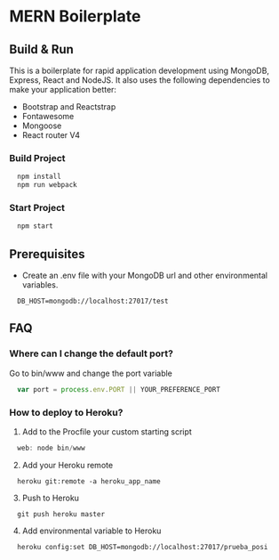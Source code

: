 # MERN Boilerplate

## Build & Run

This is a boilerplate for rapid application development using MongoDB, Express, React and NodeJS. It also uses the following dependencies to make your application better:

- Bootstrap and Reactstrap
- Fontawesome
- Mongoose
- React router V4

### Build Project

```javascript
  npm install
  npm run webpack
```

### Start Project

```javascript
  npm start
```

## Prerequisites

- Create an .env file with your MongoDB url and other environmental variables.

```
  DB_HOST=mongodb://localhost:27017/test
```

## FAQ

### Where can I change the default port?

Go to bin/www and change the port variable

```javascript
  var port = process.env.PORT || YOUR_PREFERENCE_PORT
```

### How to deploy to Heroku?

1. Add to the Procfile your custom starting script

```javascript
  web: node bin/www
```

2. Add your Heroku remote

```
  heroku git:remote -a heroku_app_name
```

3. Push to Heroku

```
  git push heroku master
```

4. Add environmental variable to Heroku

```
  heroku config:set DB_HOST=mongodb://localhost:27017/prueba_posi
```
